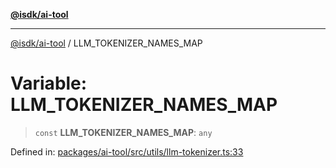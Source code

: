 [**@isdk/ai-tool**](../README.md)

***

[@isdk/ai-tool](../globals.md) / LLM\_TOKENIZER\_NAMES\_MAP

# Variable: LLM\_TOKENIZER\_NAMES\_MAP

> `const` **LLM\_TOKENIZER\_NAMES\_MAP**: `any`

Defined in: [packages/ai-tool/src/utils/llm-tokenizer.ts:33](https://github.com/isdk/ai-tool.js/blob/83a1524a1644365964efc043a7a7991d8fd46b49/src/utils/llm-tokenizer.ts#L33)
